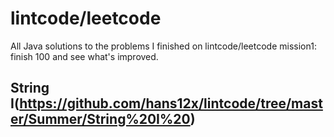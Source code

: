 # lintcode/leetcode
All Java solutions to the problems I finished on lintcode/leetcode
mission1: finish 100 and see what's improved.
## String I(https://github.com/hans12x/lintcode/tree/master/Summer/String%20I%20)
